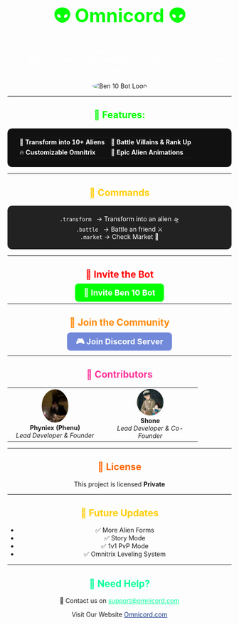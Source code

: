 <!-- Ben 10 Discord Bot README.md -->
<h1 align="center" style="font-size: 42px; color: #00ff00;">👽 Omnicord 👽</h1>
<p align="center" style="font-size: 18px; color: #ffffff;">Transform into aliens & conquer the Omniverse!<br> The ultimate <strong>Ben 10 Discord Bot</strong> with epic transformations & battles!</p>

<p align="center">
  <img src="https://omnicord.neocities.org/pfp.jpg" alt="Ben 10 Bot Logo" width="200" style="border-radius: 50%;">
</p>

---

<h2 align="center" style="color: #00ff00;">🌟 Features:</h2>

<table align="center" width="80%" style="border-collapse: collapse; background-color: #111; color: #fff; border-radius: 10px; padding: 20px;">
  <tr>
    <td>🚀 <b>Transform into 10+ Aliens</b></td>
    <td>🦹 <b>Battle Villains & Rank Up</b></td>
  </tr>
  <tr>
    <td>🔥 <b>Customizable Omnitrix</b></td>
    <td>🎨 <b>Epic Alien Animations</b></td>
  </tr>
</table>

---

<h2 align="center" style="color: #ffcc00;">📜 Commands</h2>
<div align="center" style="background: #222; color: #fff; padding: 20px; border-radius: 10px;">
  <code>.transform <alien-name></code> → Transform into an alien 🛸<br>
  <code>.battle <user></code> → Battle an friend ⚔️<br>
  <code>.market</code> → Check Market 🏪<br>
</div>
    
---

<h2 align="center" style="color: #ff0000;">📌 Invite the Bot</h2>

<p align="center">
  <a href="https://discord.com/oauth2/authorize?client_id=YOUR_BOT_ID&scope=bot&permissions=8" style="background-color: #00ff00; color: #fff; padding: 10px 20px; border-radius: 8px; text-decoration: none; font-weight: bold; font-size: 18px;">🤖 Invite Ben 10 Bot</a>
</p>

---

<h2 align="center" style="color: #ff8800;">📢 Join the Community</h2>

<p align="center">
  <a href="https://discord.gg/YOUR_SERVER_LINK" style="background-color: #7289da; color: #fff; padding: 10px 20px; border-radius: 8px; text-decoration: none; font-weight: bold; font-size: 18px;">🎮 Join Discord Server</a>
</p>

---

<h2 align="center" style="color: #ff3399;">💖 Contributors</h2>

<div align="center">
  <table>
    <tr>
      <td align="center" width="200px">
        <img src="WhatsApp%20Image%202025-04-20%20at%2013.24.57_4c0950fb.jpg" width="60" style="border-radius: 50%;"><br>
        <strong>Phyniex (Phenu)</strong><br>
        <em>Lead Developer & Founder</em>
      </td>
      <td align="center" width="200px">
        <img src="shone.png" width="60" style="border-radius: 50%;"><br>
        <strong>Shone</strong><br>
        <em>Lead Developer & Co-Founder</em>
      </td>
    </tr>
  </table>
</div>


---

<h2 align="center" style="color: #ff6600;">📜 License</h2>

<p align="center">
  This project is licensed <strong>Private</strong>
</p>

---

<h2 align="center" style="color: #ffcc00;">🚀 Future Updates</h2>

<ul align="center">
  <li>✅ More Alien Forms</li>
  <li>✅ Story Mode</li>
  <li>✅ 1v1 PvP Mode</li>
  <li>✅ Omnitrix Leveling System</li>
</ul>

---

<h2 align="center" style="color: #00ff99;">💬 Need Help?</h2>

<p align="center">
  📩 Contact us on <a href="mailto:helpdesk@gmail.com" style="color: #00ff99;">support@omnicord.com</a>
</p>

<p align="center">Visit Our Website <a href="https://omnicord.neocities.org" style="color: #123687;">Omnicord.com
  </p>
